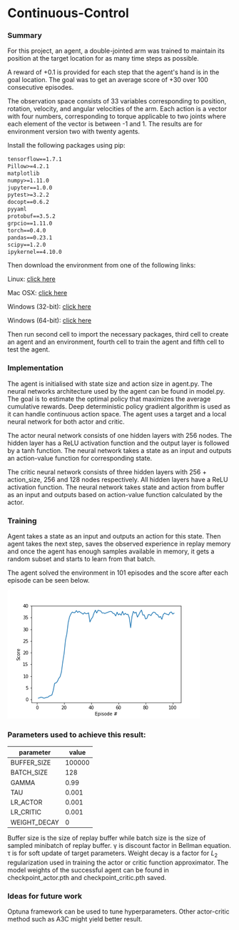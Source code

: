 # Continuous-Control
### Summary
For this project, an agent, a double-jointed arm was trained to maintain its position at the target location for as many time steps as possible.

A reward of +0.1 is provided for each step that the agent's hand is in the goal location. The goal was to get an average score of +30 over 100 consecutive episodes.

The observation space consists of 33 variables corresponding to position, rotation, velocity, and angular velocities of the arm. Each action is a vector with four numbers, corresponding to torque applicable to two joints where each element of the vector is between -1 and 1. The results are for environment version two with twenty agents.

Install the following packages using pip:
```
tensorflow==1.7.1
Pillow>=4.2.1
matplotlib
numpy>=1.11.0
jupyter==1.0.0
pytest>=3.2.2
docopt==0.6.2
pyyaml
protobuf==3.5.2
grpcio==1.11.0
torch==0.4.0
pandas==0.23.1
scipy==1.2.0
ipykernel==4.10.0
```
Then download the environment from one of the following links:

Linux: [click here](https://s3-us-west-1.amazonaws.com/udacity-drlnd/P2/Reacher/Reacher_Linux.zip)
    
Mac OSX: [click here](https://s3-us-west-1.amazonaws.com/udacity-drlnd/P2/Reacher/Reacher.app.zip)
    
Windows (32-bit): [click here](https://s3-us-west-1.amazonaws.com/udacity-drlnd/P2/Reacher/Reacher_Windows_x86.zip)
    
Windows (64-bit): [click here](https://s3-us-west-1.amazonaws.com/udacity-drlnd/P2/Reacher/Reacher_Windows_x86_64.zip)

Then run second cell to import the necessary packages, third cell to create an agent and an environment, fourth cell to train the agent and fifth cell to test the agent.

### Implementation
The agent is initialised with state size and action size in agent.py. The neural networks architecture used by the agent can be found in model.py. The goal is to estimate the optimal policy that maximizes the average cumulative rewards. Deep deterministic policy gradient algorithm is used as it can handle continuous action space. The agent uses a target and a local neural network for both actor and critic.

The actor neural network consists of one hidden layers with 256 nodes. The hidden layer has a ReLU activation function and the output layer is followed by a tanh function. The neural network takes a state as an input and outputs an action-value function for corresponding state.

The critic neural network consists of three hidden layers with 256 + action_size, 256 and 128 nodes respectively. All hidden layers have a ReLU activation function. The neural network takes state and action from buffer as an input and outputs based on action-value function calculated by the actor.

### Training
Agent takes a state as an input and outputs an action for this state. Then agent takes the next step, saves the observed experience in replay memory and once the agent has enough samples available in memory, it gets a random subset and starts to learn from that batch.

The agent solved the environment in 101 episodes and the score after each episode can be seen below.

![score](score.png)

### Parameters used to achieve this result:
| parameter | value |
| --- | --- |
| BUFFER_SIZE | 100000 |
| BATCH_SIZE | 128 |
| GAMMA | 0.99 |
| TAU | 0.001 |
| LR_ACTOR | 0.001 |
| LR_CRITIC | 0.001 |
| WEIGHT_DECAY | 0 |

Buffer size is the size of replay buffer while batch size is the size of sampled minibatch of replay buffer. &gamma; is discount factor in Bellman equation. &tau; is for soft update of target parameters. Weight decay is a factor for $L_{2}$ regularization used in training the actor or critic function approximator. The model weights of the successful agent can be found in checkpoint_actor.pth and checkpoint_critic.pth saved.

### Ideas for future work
Optuna framework can be used to tune hyperparameters. Other actor-critic method such as A3C might yield better result.